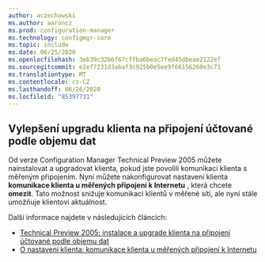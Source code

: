 ```yaml
---
author: aczechowski
ms.author: aaroncz
ms.prod: configuration-manager
ms.technology: configmgr-core
ms.topic: include
ms.date: 06/25/2020
ms.openlocfilehash: 3eb39c32b6f67cffba6beac7fed45dbeae2122ef
ms.sourcegitcommit: e2ef7231d3abaf3c925b0e5ee9f66156260e3c71
ms.translationtype: MT
ms.contentlocale: cs-CZ
ms.lasthandoff: 06/26/2020
ms.locfileid: "85397731"
---
```

## <a name="improvements-to-client-upgrade-on-a-metered-connection"></a><a name="bkmk_meter"></a>Vylepšení upgradu klienta na připojení účtované podle objemu dat

<!--6976145-->

Od verze Configuration Manager Technical Preview 2005 můžete nainstalovat a upgradovat klienta, pokud jste povolili komunikaci klienta s měřeným připojením. Nyní můžete nakonfigurovat nastavení klienta **komunikace klienta u měřených připojení k Internetu** , která chcete **omezit**. Tato možnost snižuje komunikaci klientů v měřené síti, ale nyní stále umožňuje klientovi aktuálnost.

Další informace najdete v následujících článcích:

- [Technical Preview 2005: instalace a upgrade klienta na připojení účtované podle objemu dat](../../technical-preview-2005.md#bkmk_meter)
- [O nastavení klienta: komunikace klienta u měřených připojení k Internetu](../../../../clients/deploy/about-client-settings.md#client-communication-on-metered-internet-connections)
